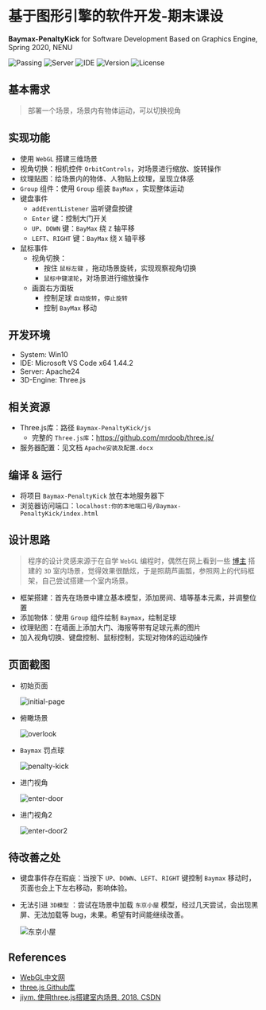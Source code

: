 # 基于图形引擎的软件开发-期末课设
**Baymax-PenaltyKick** for Software Development Based on Graphics Engine, Spring 2020, NENU 

![Passing](https://img.shields.io/badge/JavaScript-passing-red)
![Server](https://img.shields.io/badge/Server-Apache24-success)
![IDE](https://img.shields.io/badge/IDE-Microsoft%20VS%20Code%20x64-yellow)
![Version](https://img.shields.io/badge/version-v2.0-orange)
![License](https://img.shields.io/badge/License-Apache%202.0-blue)

## 基本需求
>部署一个场景，场景内有物体运动，可以切换视角

## 实现功能
- 使用 `WebGL` 搭建三维场景
- 视角切换：相机控件 `OrbitControls`，对场景进行缩放、旋转操作
- 纹理贴图：给场景内的物体、人物贴上纹理，呈现立体感
- `Group` 组件：使用 `Group` 组装 `BayMax` ，实现整体运动
- 键盘事件
    - `addEventListener` 监听键盘按键
    - `Enter` 键：控制大门开关
    - `UP`、`DOWN` 键：`BayMax` 绕 `Z` 轴平移
    - `LEFT`、`RIGHT` 键：`BayMax` 绕 `X` 轴平移
- 鼠标事件
    - 视角切换：
        - 按住 `鼠标左键` ，拖动场景旋转，实现观察视角切换
        - `鼠标中键滚轮`，对场景进行缩放操作
    - 画面右方面板
        - 控制足球 `自动旋转`，`停止旋转`
        - 控制 `BayMax` 移动

## 开发环境
* System: Win10
* IDE: Microsoft VS Code x64 1.44.2
* Server: Apache24
* 3D-Engine: Three.js

## 相关资源
- Three.js库：路径 `Baymax-PenaltyKick/js`
    - 完整的 `Three.js库`：https://github.com/mrdoob/three.js/
- 服务器配置：见文档 `Apache安装及配置.docx`

## 编译 & 运行
- 将项目 `Baymax-PenaltyKick` 放在本地服务器下
- 浏览器访问端口：`localhost:你的本地端口号/Baymax-PenaltyKick/index.html`

## 设计思路
> 程序的设计灵感来源于在自学 `WebGL` 编程时，偶然在网上看到一些 [博主](https://blog.csdn.net/u014529917/article/details/82801737) 搭建的 `3D` 室内场景，觉得效果很酷炫，于是照葫芦画瓢，参照网上的代码框架，自己尝试搭建一个室内场景。
- 框架搭建：首先在场景中建立基本模型，添加房间、墙等基本元素，并调整位置
- 添加物体：使用 `Group` 组件绘制 `Baymax`，绘制足球
- 纹理贴图：在墙面上添加大门、海报等带有足球元素的图片
- 加入视角切换、键盘控制、鼠标控制，实现对物体的运动操作

## 页面截图
- 初始页面

    ![initial-page](https://cdn.jsdelivr.net/gh/leungll/ImgHosting/img/initial-page.jpg)
- 俯瞰场景

    ![overlook](https://cdn.jsdelivr.net/gh/leungll/ImgHosting/img/overlook.jpg)
- `Baymax` 罚点球

    ![penalty-kick](https://cdn.jsdelivr.net/gh/leungll/ImgHosting/img/penalty-kick.jpg)
- 进门视角

    ![enter-door](https://cdn.jsdelivr.net/gh/leungll/ImgHosting/img/enter-door.jpg)
- 进门视角2

    ![enter-door2](https://cdn.jsdelivr.net/gh/leungll/ImgHosting/img/enter-door2.jpg)

## 待改善之处
- 键盘事件存在瑕疵：当按下 `UP`、`DOWN`、`LEFT`、`RIGHT` 键控制 `Baymax` 移动时，页面也会上下左右移动，影响体验。
- 无法引进 `3D模型` ：尝试在场景中加载 `东京小屋` 模型，经过几天尝试，会出现黑屏、无法加载等 bug，未果。希望有时间能继续改善。

    ![东京小屋](https://cdn.jsdelivr.net/gh/leungll/ImgHosting/img/tokyo.jpg)

## References
- [WebGL中文网](http://www.hewebgl.com/)
- [three.js Github库](https://github.com/mrdoob/three.js/)
- [jiym. 使用three.js搭建室内场景. 2018. CSDN](https://blog.csdn.net/u014529917/article/details/82801737)